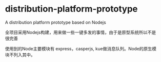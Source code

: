 # distribution-platform-prototype
A distribution platform prototype based on Nodejs

全项目采用Nodejs构建，用来做一些一键多发的事情，由于是原型系统所以不是很完善

使用到的Node主要模块有 express，casperjs, kue做消息队列。Node的原生模块不列入其中。
